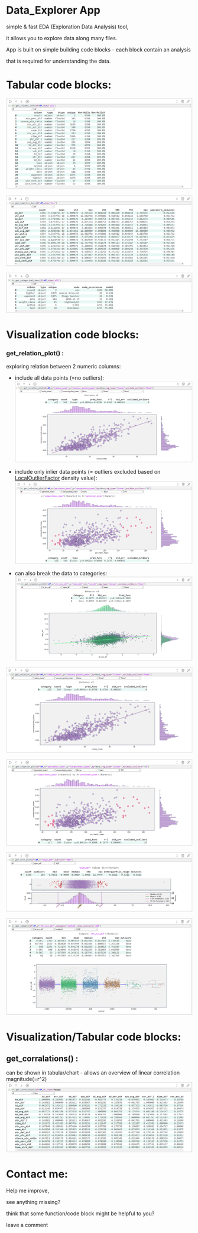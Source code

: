 # Data_Explorer App
simple & fast EDA (Exploration Data Analysis) tool, 

it allows you to explore data along many files.

App is built on simple building code blocks - each block contain an analysis

that is required for understanding the data.

# Tabular code blocks:

![get_columns_info](screenshots/get_columns_info.png)

![get_numerics_desc](screenshots/get_numerics_desc.png)

![get_categorical_desc](screenshots/get_categorical_desc.png)


# Visualization code blocks:
### get_relation_plot() : 
exploring relation between 2 numeric columns:
* include all data points (=no outliers):
![get_relation_plot_no_categories_no_outliers](screenshots/get_relation_plot_no_categories_no_outliers.png)
* include only inlier data points (= outliers excluded based on [LocalOutlierFactor](https://scikit-learn.org/1.5/modules/generated/sklearn.neighbors.LocalOutlierFactor.html) density value):
![get_relation_plot_no_categories_5perc_outliers](screenshots/get_relation_plot_no_categories_5perc_outliers.png)

* can also break the data to categories:
![get_relation_plot](screenshots/get_relation_plot.png)

![get_relation_plot](screenshots/get_relation_plot_no_categories_no_outliers.png)

![get_relation_plot](screenshots/get_relation_plot_no_categories_5perc_outliers.png)


![get_dist_plot](screenshots/get_dist_plot.png)



![get_comapre](screenshots/get_compare.png)

# Visualization/Tabular code blocks:
  ## get_corralations() : 
  can be shown in tabular/chart - allows an overview of linear correlation magnitude(=r^2)
  ![get_correlations](screenshots/get_correlations.png)

# Contact me:
Help me improve,

see anything missing?

think that some function/code block might be helpful to you?

leave a comment 




